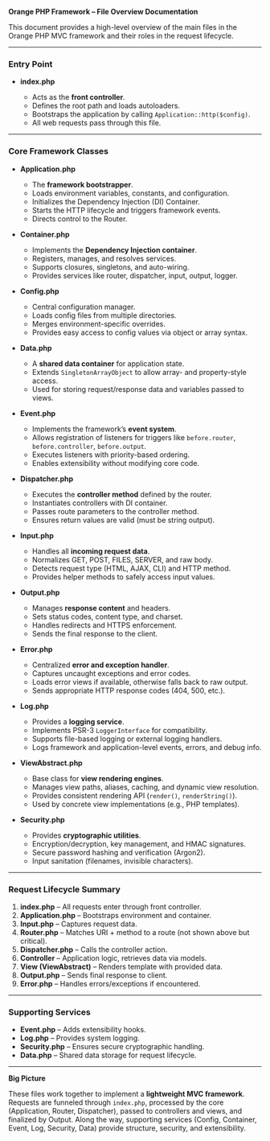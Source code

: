 **Orange PHP Framework – File Overview Documentation**

This document provides a high-level overview of the main files in the Orange PHP MVC framework and their roles in the request lifecycle.

---

### **Entry Point**

* **index.php**

  * Acts as the **front controller**.
  * Defines the root path and loads autoloaders.
  * Bootstraps the application by calling `Application::http($config)`.
  * All web requests pass through this file.

---

### **Core Framework Classes**

* **Application.php**

  * The **framework bootstrapper**.
  * Loads environment variables, constants, and configuration.
  * Initializes the Dependency Injection (DI) Container.
  * Starts the HTTP lifecycle and triggers framework events.
  * Directs control to the Router.

* **Container.php**

  * Implements the **Dependency Injection container**.
  * Registers, manages, and resolves services.
  * Supports closures, singletons, and auto-wiring.
  * Provides services like router, dispatcher, input, output, logger.

* **Config.php**

  * Central configuration manager.
  * Loads config files from multiple directories.
  * Merges environment-specific overrides.
  * Provides easy access to config values via object or array syntax.

* **Data.php**

  * A **shared data container** for application state.
  * Extends `SingletonArrayObject` to allow array- and property-style access.
  * Used for storing request/response data and variables passed to views.

* **Event.php**

  * Implements the framework’s **event system**.
  * Allows registration of listeners for triggers like `before.router`, `before.controller`, `before.output`.
  * Executes listeners with priority-based ordering.
  * Enables extensibility without modifying core code.

* **Dispatcher.php**

  * Executes the **controller method** defined by the router.
  * Instantiates controllers with DI container.
  * Passes route parameters to the controller method.
  * Ensures return values are valid (must be string output).

* **Input.php**

  * Handles all **incoming request data**.
  * Normalizes GET, POST, FILES, SERVER, and raw body.
  * Detects request type (HTML, AJAX, CLI) and HTTP method.
  * Provides helper methods to safely access input values.

* **Output.php**

  * Manages **response content** and headers.
  * Sets status codes, content type, and charset.
  * Handles redirects and HTTPS enforcement.
  * Sends the final response to the client.

* **Error.php**

  * Centralized **error and exception handler**.
  * Captures uncaught exceptions and error codes.
  * Loads error views if available, otherwise falls back to raw output.
  * Sends appropriate HTTP response codes (404, 500, etc.).

* **Log.php**

  * Provides a **logging service**.
  * Implements PSR-3 `LoggerInterface` for compatibility.
  * Supports file-based logging or external logging handlers.
  * Logs framework and application-level events, errors, and debug info.

* **ViewAbstract.php**

  * Base class for **view rendering engines**.
  * Manages view paths, aliases, caching, and dynamic view resolution.
  * Provides consistent rendering API (`render()`, `renderString()`).
  * Used by concrete view implementations (e.g., PHP templates).

* **Security.php**

  * Provides **cryptographic utilities**.
  * Encryption/decryption, key management, and HMAC signatures.
  * Secure password hashing and verification (Argon2).
  * Input sanitation (filenames, invisible characters).

---

### **Request Lifecycle Summary**

1. **index.php** – All requests enter through front controller.
2. **Application.php** – Bootstraps environment and container.
3. **Input.php** – Captures request data.
4. **Router.php** – Matches URI + method to a route (not shown above but critical).
5. **Dispatcher.php** – Calls the controller action.
6. **Controller** – Application logic, retrieves data via models.
7. **View (ViewAbstract)** – Renders template with provided data.
8. **Output.php** – Sends final response to client.
9. **Error.php** – Handles errors/exceptions if encountered.

---

### **Supporting Services**

* **Event.php** – Adds extensibility hooks.
* **Log.php** – Provides system logging.
* **Security.php** – Ensures secure cryptographic handling.
* **Data.php** – Shared data storage for request lifecycle.

---

**Big Picture**

These files work together to implement a **lightweight MVC framework**. Requests are funneled through `index.php`, processed by the core (Application, Router, Dispatcher), passed to controllers and views, and finalized by Output. Along the way, supporting services (Config, Container, Event, Log, Security, Data) provide structure, security, and extensibility.
